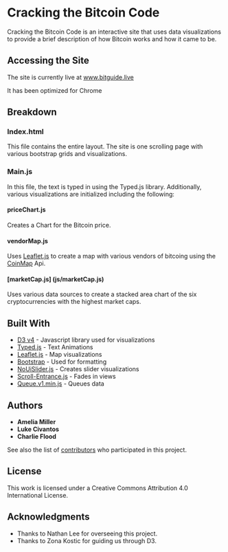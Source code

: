# Cracking the Bitcoin Code

Cracking the Bitcoin Code is an interactive site that uses data visualizations to provide a brief description of how Bitcoin works and how it came to be. 

## Accessing the Site

The site is currently live at www.bitguide.live 

It has been optimized for Chrome

## Breakdown 

### Index.html

This file contains the entire layout. The site is one scrolling page with various bootstrap grids and visualizations. 

### Main.js

In this file, the text is typed in using the Typed.js library. Additionally, various visualizations are initialized including the following: 

#### priceChart.js

Creates a Chart for the Bitcoin price. 

#### vendorMap.js

Uses [Leaflet.js](http://leafletjs.com/) to create a map with various vendors of bitcoing using the [CoinMap](https://coinmap.org/api/) Api. 

#### [marketCap.js] (js/marketCap.js)

Uses various data sources to create a stacked area chart of the six cryptocurrencies with the highest market caps. 

## Built With

* [D3 v4](https://d3js.org/) - Javascript library used for visualizations
* [Typed.js](https://github.com/mattboldt/typed.js/) - Text Animations
* [Leaflet.js](http://leafletjs.com/) - Map visualizations
* [Bootstrap](https://getbootstrap.com/) - Used for formatting
* [NoUiSlider.js](https://refreshless.com/nouislider/) - Creates slider visualizations
* [Scroll-Entrance.js](https://andycaygill.github.io/scroll-entrance/) - Fades in views
* [Queue.v1.min.js](https://github.com/d3/d3-queue) - Queues data

## Authors

* **Amelia Miller** 
* **Luke Civantos**
* **Charlie Flood** 

See also the list of [contributors](https://github.com/your/project/contributors) who participated in this project.

## License

This work is licensed under a Creative Commons Attribution 4.0 International License.

## Acknowledgments

* Thanks to Nathan Lee for overseeing this project.
* Thanks to Zona Kostic for guiding us through D3. 
